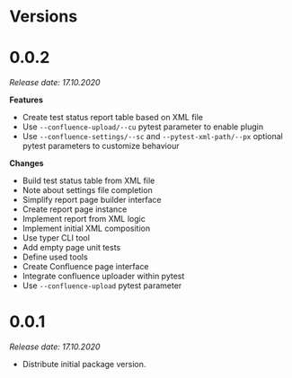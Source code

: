 Versions
========

0.0.2
========

_Release date: 17.10.2020_

**Features**

- Create test status report table based on XML file
- Use `--confluence-upload/--cu` pytest parameter to enable plugin
- Use `--confluence-settings/--sc` and `--pytest-xml-path/--px` optional pytest parameters to customize behaviour

**Changes**

- Build test status table from XML file
- Note about settings file completion
- Simplify report page builder interface
- Create report page instance
- Implement report from XML logic
- Implement initial XML composition
- Use typer CLI tool
- Add empty page unit tests
- Define used tools
- Create Confluence page interface
- Integrate confluence uploader within pytest
- Use `--confluence-upload` pytest parameter


0.0.1
========

_Release date: 17.10.2020_

- Distribute initial package version.
